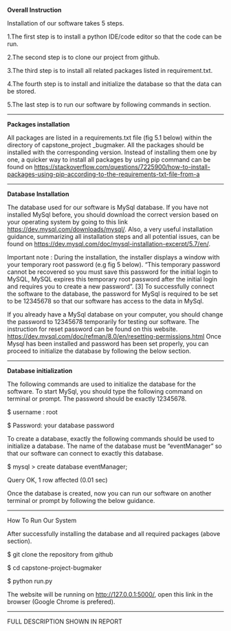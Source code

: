 **Overall Instruction** 

Installation of our software takes 5 steps. 

1.The first step is to install a python IDE/code editor so that the code can be run. 

2.The second step is to clone our project from github. 

3.The third step is to install all related packages listed in requirement.txt.  

4.The fourth step is to install and initialize the database so that the data can be stored. 

5.The last step is to run our software by following commands in section.

-----------------
**Packages installation**

All packages are listed in a requirements.txt file (fig 5.1 below) within the directory of capstone_project _bugmaker. All the packages should be installed with the corresponding version. Instead of installing them one by one, a quicker way to install all packages by using pip command can be found on https://stackoverflow.com/questions/7225900/how-to-install-packages-using-pip-according-to-the-requirements-txt-file-from-a



-------------------------

**Database Installation** 

The database used for our software is MySql database. If you have not installed MySql before,  you should download the correct version based on your operating system by going to this link https://dev.mysql.com/downloads/mysql/.  Also, a very useful installation guidance, summarizing all installation steps and all potential issues,  can be found on https://dev.mysql.com/doc/mysql-installation-excerpt/5.7/en/.

Important note : During the installation, the installer displays a window with your temporary root password (e.g fig 5 below). “This temporary password cannot be recovered so you must save this password for the initial login to MySQL, MySQL expires this temporary root password after the initial login and requires you to create a new password”. [3] To successfully connect the software to the database, the password for MySql is required to be set to be 12345678 so that our software has access to the data in MySql.



If you already have  a MySql database on your computer, you should change the password to 12345678 temporarily for testing our software.  The instruction for reset password can be found on this website. https://dev.mysql.com/doc/refman/8.0/en/resetting-permissions.html
Once Mysql has been installed and password has been set properly, you can proceed to initialize the database by following the below section.

-------------------------
**Database initialization** 

The following commands are used to initialize the database for the software. To start MySql, you should type the following command on terminal or prompt. The password should be exactly 12345678.

$  username : root

$  Password: your database password

To create a database,  exactly the following commands should be used to initialize a database.  The name of the database must be “eventManager” so that our software can connect to exactly this database.

$ mysql > create database eventManager;

Query OK, 1 row affected (0.01 sec)

Once the database is created, now you can run our software on another terminal or prompt by following the below guidance.

----------------------
How To Run Our System 

After successfully installing the database and all required packages (above section).

$ git clone the repository from github

$ cd capstone-project-bugmaker

$ python run.py

The website will be running on  http://127.0.0.1:5000/, open this link in the browser (Google Chrome is prefered). 

------------
FULL DESCRIPTION SHOWN IN REPORT

